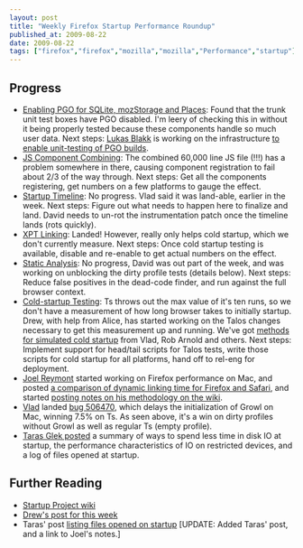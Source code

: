 ```yaml
---
layout: post
title: "Weekly Firefox Startup Performance Roundup"
published_at: 2009-08-22
date: 2009-08-22
tags: ["firefox","firefox","mozilla","mozilla","Performance","startup"]
---
```


## Progress

*   [Enabling PGO for SQLite, mozStorage and Places](https://bugzilla.mozilla.org/show_bug.cgi?id=419893): Found that the trunk unit test boxes have PGO disabled. I'm leery of checking this in without it being properly tested because these components handle so much user data. Next steps: [Lukas Blakk](http://backinblakk.blogspot.com/) is working on the infrastructure [to enable unit-testing of PGO builds](https://bugzilla.mozilla.org/show_bug.cgi?id=486783).
*   [JS Component  Combining](https://bugzilla.mozilla.org/show_bug.cgi?id=507038): The combined 60,000 line JS file (!!!) has a problem somewhere  in there, causing component registration to fail about 2/3 of the way through. Next steps: Get all the components registering, get numbers on  a few platforms to gauge the effect.
*   [Startup Timeline](https://bugzilla.mozilla.org/show_bug.cgi?id=480735): No progress. Vlad said it was land-able, earlier in the week. Next steps: Figure out what needs to happen here to finalize and land. David needs to un-rot the instrumentation patch once the timeline lands (rots quickly).
*   [XPT Linking](https://bugzilla.mozilla.org/show_bug.cgi?id=510309): Landed! However, really only helps cold startup, which we don't currently measure. Next steps: Once cold startup testing is available, disable and re-enable to get actual numbers on the effect.
*   [Static  Analysis](https://bugzilla.mozilla.org/show_bug.cgi?id=506128): No progress, David was out part of the week, and was  working on unblocking the dirty profile tests (details below). Next  steps: Reduce false positives in the dead-code finder, and run against  the full browser context.
*   [Cold-startup Testing](https://bugzilla.mozilla.org/show_bug.cgi?id=510587): Ts throws out the max value of it's ten runs, so we don't have a measurement of how long browser takes to initially startup. Drew, with help from Alice, has started working on the Talos changes necessary to get this measurement up and running. We've got [methods for simulated cold startup](https://wiki.mozilla.org/Firefox/Sprints/Startup_Time_Improvements#Tips.2C_Tools) from Vlad, Rob Arnold and others[](https://wiki.mozilla.org/Firefox/Projects/Startup_Time_Improvements_Notes#Rob_Arnold_notes_on_simulated_cold_startup_on_Windows). Next steps: Implement support for head/tail scripts for Talos tests, write those scripts for cold startup for all platforms, hand off to rel-eng for deployment.
*   [Joel  Reymont](http://wagerlabs.com/) started working on Firefox performance on Mac, and posted [a  comparison of dynamic linking time for Firefox and Safari](http://wagerlabs.com/post/168237170/faster-mac-firefox), and started [posting notes on his methodology on the wiki](https://wiki.mozilla.org/Firefox/Projects/Startup_Time_Improvements/joelr_notes).
*   [Vlad](http://blog.vlad1.com/) landed [bug 506470](https://bugzilla.mozilla.org/show_bug.cgi?id=506470), which delays the initialization of Growl on Mac, winning 7.5% on Ts. As seen above, it's a win on dirty profiles without Growl as well as regular Ts (empty profile).
*   [Taras Glek posted](http://blog.mozilla.com/tglek/2009/08/20/cleaning-up-startup-disk-io/#more-173) a summary of ways to spend less time in disk IO at startup, the performance characteristics of IO on restricted devices, and a log of files opened at startup.

## Further Reading

*   [Startup Project wiki](https://wiki.mozilla.org/Firefox/Sprints/Startup_Time_Improvements)
*   [Drew's post for this week](http://blog.mozilla.com/adw/2009/08/21/firefox-startup-2/)
*   Taras' post [listing files opened on startup](http://blog.mozilla.com/tglek/2009/08/20/cleaning-up-startup-disk-io/#more-173)
[UPDATE: Added Taras' post, and a link to Joel's notes.]
